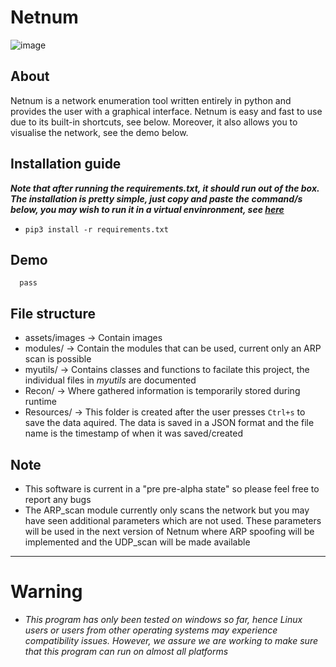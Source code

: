 # Netnum
![image](https://user-images.githubusercontent.com/91953982/205550177-18f0b9c4-7e2b-4ce8-bfad-aeaf99828d74.png)
## About
Netnum is a network enumeration tool written entirely in python and provides the user with a graphical interface. Netnum is easy and fast to use due to its built-in shortcuts, see below. Moreover, it also allows you to visualise the network, see the demo below.

## Installation guide
 ***Note that after running the *requirements.txt*, it should run out of the box. The installation is pretty simple, just copy and paste the command/s below, you may wish to run it in a virtual envinronment, see [here](https://docs.python.org/3/library/venv.html)***
    
-    `pip3 install -r requirements.txt`

## Demo 
      pass

## File structure
- assets/images -> Contain images
- modules/ -> Contain the modules that can be used, current only an ARP scan is possible
- myutils/ -> Contains classes and functions to facilate  this project, the individual files in *myutils* are documented
- Recon/ -> Where gathered information is temporarily stored during runtime
- Resources/ -> This folder is created after the user presses `Ctrl+s` to save the data aquired. The data is saved in a JSON format and the file name is the timestamp of when it was saved/created

## Note
- This software is current in a "pre pre-alpha state" so please feel free to report any bugs
- The ARP_scan module currently only scans the network but you may have seen additional parameters which are not used. These parameters will be used in the next version of Netnum where ARP spoofing will be implemented and the UDP_scan  will be made available

---
# Warning
- *This program has only been tested on windows so far, hence Linux users or users from other operating systems may experience compatibility issues. However, we assure we are working to make sure that this program can run on almost all platforms*

